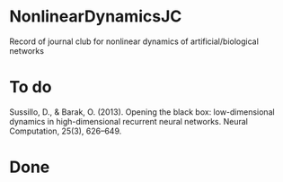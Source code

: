 # NonlinearDynamicsJC
Record of journal club for nonlinear dynamics of artificial/biological networks

# To do 
Sussillo, D., & Barak, O. (2013). Opening the black box: low-dimensional dynamics in high-dimensional recurrent neural networks. Neural Computation, 25(3), 626–649.<br/>

# Done

